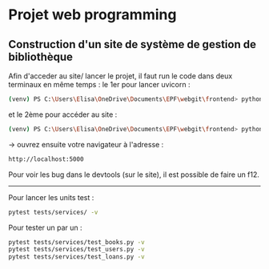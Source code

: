 # Projet web programming

## Construction d'un site de système de gestion de bibliothèque

Afin d'acceder au site/ lancer le projet, il faut run le code dans deux terminaux en même temps :
le 1er pour lancer uvicorn :
```bash
(venv) PS C:\Users\Elisa\OneDrive\Documents\EPF\webgit\frontend> python .\server.py
````
et le 2ème pour accéder au site :

```bash
(venv) PS C:\Users\Elisa\OneDrive\Documents\EPF\webgit\frontend> python .\server.py
```

-> ouvrez ensuite votre navigateur à l'adresse :
```bash 
http://localhost:5000
```

Pour voir les bug dans le devtools (sur le site), il est possible de faire un f12.


-------------------------------------------------------------------------------------------------
Pour lancer les units test :
``` bash
pytest tests/services/ -v
```

Pour tester un par un :
```bash
pytest tests/services/test_books.py -v
pytest tests/services/test_users.py -v
pytest tests/services/test_loans.py -v
```
